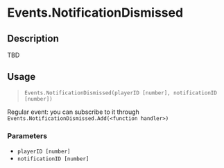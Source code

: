 # Events.NotificationDismissed
## Description
TBD

## Usage
> `Events.NotificationDismissed(playerID [number], notificationID [number])`

Regular event: you can subscribe to it through `Events.NotificationDismissed.Add(<function handler>)`

### Parameters
- `playerID [number]`
- `notificationID [number]`